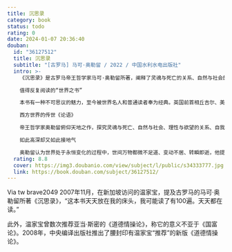 ```yaml
---
title: 沉思录
category: book
status: todo
rating: 0
date: 2024-01-07 20:36:40
douban:
  id: "36127512"
  title: 沉思录
  subtitle: "[古罗马] 马可·奥勒留 / 2022 / 中国水利水电出版社"
  intro: >-
    《沉思录》是古罗马帝王哲学家马可·奥勒留所著，阐释了灵魂与死亡的关系、自然与社会的关系、宇宙自然与人生的关系、理性与欲望的关系、自我与他人的关系等；他主张摈弃一切无用和琐屑的思想，而去思考光明磊落的事情，并付诸行动，以此达到内心的平静。

    值得反复阅读的“世界之书”

    本书有一种不可思议的魅力，至今被世界名人和普通读者奉为经典。英国前首相丘吉尔、美国前总统克林顿、德国哲学家文德尔班、学者梁文道等，都将《沉思录》当作枕边书，随时随刻从书中感悟安顿灵魂的奥秘。

    西方世界的传世《论语》

    帝王哲学家奥勒留俯仰天地之作，探究灵魂与死亡、自然与社会、理性与欲望的关系、自我与他人，其哲思流传2000多年，帮助世人领悟为人处世、律己待人之道。

    如此高深却又如此接地气

    奥勒留认为世界处于永恒变化的过程中，世间万物都微不足道、变动不居、转瞬即逝，他提倡仁爱和善良，强调抑制欲望，主张接受命运的变幻、尽可能用美好的方式度过一生。在你迷茫的时候，情绪低落的时候，读读《沉思录》，会豁然开朗。
  rating: 8.8
  cover: https://img3.doubanio.com/view/subject/l/public/s34333777.jpg
  link: https://book.douban.com/subject/36127512/
---
```


Via tw brave2049 2007年11月，在新加坡访问的温家宝，提及古罗马的马可·奥勒留所著《沉思录》，“这本书天天放在我的床头，我可能读了有100遍。天天都在读。”

此外，温家宝曾数次推荐亚当·斯密的《道德情操论》，称它的意义不亚于《国富论》。2008年，中央编译出版社推出了腰封印有温家宝“推荐”的新版《道德情操论》。